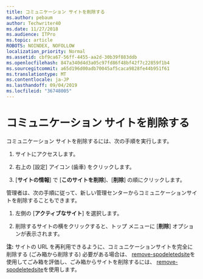 ```yaml
---
title: コミュニケーション サイトを削除する
ms.author: pebaum
author: Techwriter40
ms.date: 11/27/2018
ms.audience: ITPro
ms.topic: article
ROBOTS: NOINDEX, NOFOLLOW
localization_priority: Normal
ms.assetid: cbf9ca67-56ff-4455-aa2d-30b39f883ddb
ms.openlocfilehash: 847a340d4d3a05c97fd86f48bf42f7c22859f1b4
ms.sourcegitcommit: a65d196d00adb70045af5caca9828fe44b951f61
ms.translationtype: MT
ms.contentlocale: ja-JP
ms.lasthandoff: 09/04/2019
ms.locfileid: "36748005"
---
```

# <a name="delete-a-communication-site"></a>コミュニケーション サイトを削除する

コミュニケーション サイトを削除するには、次の手順を実行します。 
  
1. サイトにアクセスします。 
  
2. 右上の [設定] アイコン (歯車) をクリックします。 
  
3. [**サイトの情報**] で [**このサイトを削除**]、[**削除**] の順にクリックします。 
  
管理者は、次の手順に従って、新しい管理センターからコミュニケーションサイトを削除することもできます。 
  
1. 左側の [**アクティブなサイト**] を選択します。 
  
2. 削除するサイトの横をクリックすると、トップ メニューに [**削除**] オプションが表示されます。 
  
 **注:** サイトの URL を再利用できるように、コミュニケーションサイトを完全に削除する (ごみ箱から削除する) 必要がある場合は、 [remove-spodeletedsite](https://aka.ms/Get-SPODeletedSite)を使用してごみ箱を評価し、ごみ箱からサイトを削除するには、 [remove-spodeletedsite](https://aka.ms/Remove-SPODeletedSite)を使用します。 
  


